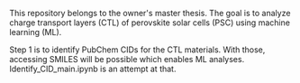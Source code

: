 This repository belongs to the owner's master thesis. The goal is to analyze charge transport layers (CTL) of perovskite solar cells (PSC)  using machine learning (ML).

Step 1 is to identify PubChem CIDs for the CTL materials. With those, accessing SMILES will be possible which enables ML analyses. Identify_CID_main.ipynb is an attempt at that.
